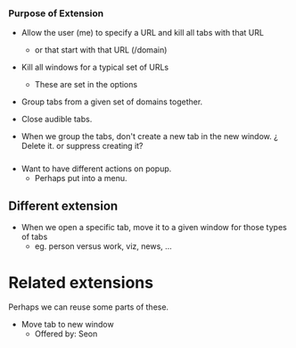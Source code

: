 ### Purpose of Extension

+ Allow the user (me) to specify a URL and kill all tabs with that URL
   + or that start with that URL (/domain)
   
+ Kill all windows for a typical set of URLs
   + These are set in the options
   
+ Group tabs from a given set of domains together.

+ Close audible tabs.

+ When we group the tabs, don't create a new tab in the new window. ¿ Delete it. or suppress creating it?


#####

+ Want to have different actions on popup.
  + Perhaps put into a menu.



##  Different extension

+ When we open a specific tab, move it to a given window for those types of tabs
  + eg. person versus work, viz, news, ...





# Related extensions
Perhaps we can reuse some parts of these.

+ Move tab to new window
   + Offered by: Seon
